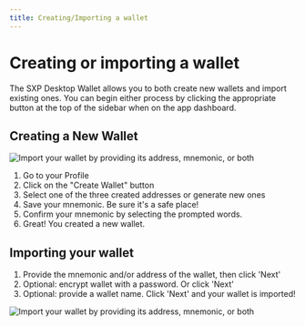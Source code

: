 ```yaml
---
title: Creating/Importing a wallet
---
```


# Creating or importing a wallet

The SXP Desktop Wallet allows you to both create new wallets and import existing ones. You can begin either process by clicking the appropriate button at the top of the sidebar when on the app dashboard.

## Creating a New Wallet

![Import your wallet by providing its address, mnemonic, or both](/desktop-wallet/assets/newwallet.png)

1. Go to your Profile
2. Click on the "Create Wallet" button
3. Select one of the three created addresses or generate new ones
4. Save your mnemonic. Be sure it's a safe place!
5. Confirm your mnemonic by selecting the prompted words.
6. Great! You created a new wallet.

## Importing your wallet

1. Provide the mnemonic and/or address of the wallet, then click 'Next'
2. Optional: encrypt wallet with a password. Or click 'Next'
3. Optional: provide a wallet name. Click 'Next' and your wallet is imported!

![Import your wallet by providing its address, mnemonic, or both](/desktop-wallet/assets/importwallet.png)
